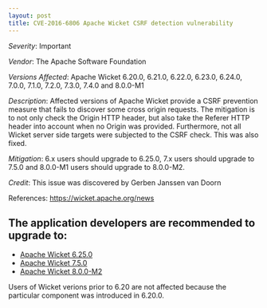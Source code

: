 ```yaml
---
layout: post
title: CVE-2016-6806 Apache Wicket CSRF detection vulnerability
---
```


*Severity*: Important

*Vendor*: The Apache Software Foundation

*Versions Affected*: Apache Wicket 6.20.0, 6.21.0, 6.22.0, 6.23.0, 6.24.0,
7.0.0, 7.1.0, 7.2.0, 7.3.0, 7.4.0 and 8.0.0-M1

*Description*: Affected versions of Apache Wicket provide a CSRF prevention
measure that fails to discover some cross origin requests. The mitigation is to
not only check the Origin HTTP header, but also take the Referer HTTP header
into account when no Origin was provided. Furthermore, not all Wicket server
side targets were subjected to the CSRF check. This was also fixed.

*Mitigation*: 6.x users should upgrade to 6.25.0, 7.x users should upgrade to
7.5.0 and 8.0.0-M1 users should upgrade to 8.0.0-M2.

*Credit*: This issue was discovered by Gerben Janssen van Doorn

References: https://wicket.apache.org/news

## The application developers are recommended to upgrade to: 

* [Apache Wicket 6.25.0](/news/2016/10/26/wicket-6.25.0-released.html)
* [Apache Wicket 7.5.0](/news/2016/10/26/wicket-7.5.0-released.html)
* [Apache Wicket 8.0.0-M2](/news/2016/10/26/wicket-8.0.0-M2-released.html)

Users of Wicket verions prior to 6.20 are not affected because the particular
component was introduced in 6.20.0.
